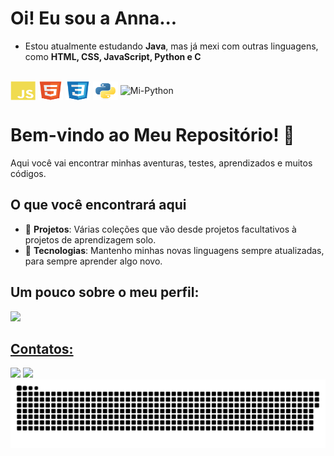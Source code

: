 <h1>Oi! Eu sou a Anna...</h1>

- Estou atualmente estudando **Java**, mas já mexi com outras linguagens, como **HTML, CSS, JavaScript, Python e C**

<div style="display: inline_block"><br>
  <img align="center" alt="Mi-Js" height="30" width="40" src="https://raw.githubusercontent.com/devicons/devicon/master/icons/javascript/javascript-plain.svg">
  <img align="center" alt="Mi-HTML" height="30" width="40" src="https://raw.githubusercontent.com/devicons/devicon/master/icons/html5/html5-original.svg">
  <img align="center" alt="Mi-CSS" height="30" width="40" src="https://raw.githubusercontent.com/devicons/devicon/master/icons/css3/css3-original.svg">
  <img align="center" alt="Mi-Python" height="30" width="40" src="https://raw.githubusercontent.com/devicons/devicon/master/icons/python/python-original.svg">
  <img align="center" alt="Mi-Python" height="30" width="40" src="https://cdn.jsdelivr.net/gh/devicons/devicon/icons/c/c-original.svg" />
          
</div>

# Bem-vindo ao Meu Repositório! 🚀

Aqui você vai encontrar minhas aventuras, testes, aprendizados e muitos códigos.

## O que você encontrará aqui
- 📁 **Projetos**: Várias coleções que vão desde projetos facultativos à projetos de aprendizagem solo.
- 🚀 **Tecnologias**: Mantenho minhas novas linguagens sempre atualizadas, para sempre aprender algo novo. 

## Um pouco sobre o meu perfil:
<div>
<a href="https://github.com/seu-usuário-aqui">
<img loading="lazy" height="180em" src="https://github-readme-stats.vercel.app/api/top-langs/?username=Anz0mer&layout=compact&langs_count=7&theme=dracula"/>
</div>

## Contatos:
<div>
<a href="https://instagram.com/_z0mer_" target="_blank"><img loading="lazy" src="https://img.shields.io/badge/-Instagram-%23E4405F?style=for-the-badge&logo=instagram&logoColor=white" target="_blank"></a>
<a href = "mailto:annacarolrpz@gmail.com"><img loading="lazy" src="https://img.shields.io/badge/Gmail-D14836?style=for-the-badge&logo=gmail&logoColor=white" target="_blank"></a>
</div>

<picture>
  <source media="(prefers-color-scheme: dark)" srcset="https://raw.githubusercontent.com/Anz0mer/Anz0mer/output/github-contribution-grid-snake-dark.svg">
  <source media="(prefers-color-scheme: light)" srcset="https://raw.githubusercontent.com/Anz0mer/Anz0mer/output/github-contribution-grid-snake.svg">
  <img alt="github contribution grid snake animation" src="https://raw.githubusercontent.com/Anz0mer/Anz0mer/output/github-contribution-grid-snake.svg">
</picture>
